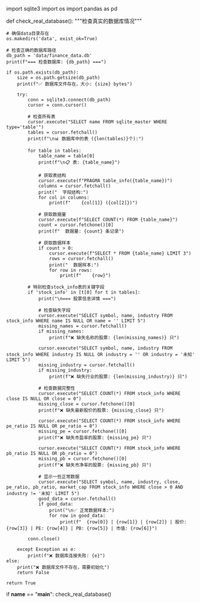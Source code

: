 import sqlite3
import os
import pandas as pd

def check_real_database():
    """检查真实的数据库情况"""
    
    # 确保data目录存在
    os.makedirs('data', exist_ok=True)
    
    # 检查正确的数据库路径
    db_path = 'data/finance_data.db'
    print(f"=== 检查数据库: {db_path} ===")
    
    if os.path.exists(db_path):
        size = os.path.getsize(db_path)
        print(f"✅ 数据库文件存在，大小: {size} bytes")
        
        try:
            conn = sqlite3.connect(db_path)
            cursor = conn.cursor()
            
            # 检查所有表
            cursor.execute("SELECT name FROM sqlite_master WHERE type='table'")
            tables = cursor.fetchall()
            print(f"\n📊 数据库中的表 ({len(tables)}个):")
            
            for table in tables:
                table_name = table[0]
                print(f"\n📋 表: {table_name}")
                
                # 获取表结构
                cursor.execute(f"PRAGMA table_info({table_name})")
                columns = cursor.fetchall()
                print("  字段结构:")
                for col in columns:
                    print(f"    {col[1]} ({col[2]})")
                
                # 获取数据量
                cursor.execute(f"SELECT COUNT(*) FROM {table_name}")
                count = cursor.fetchone()[0]
                print(f"  数据量: {count} 条记录")
                
                # 获取数据样本
                if count > 0:
                    cursor.execute(f"SELECT * FROM {table_name} LIMIT 3")
                    rows = cursor.fetchall()
                    print("  数据样本:")
                    for row in rows:
                        print(f"    {row}")
            
            # 特别检查stock_info表的关键字段
            if 'stock_info' in [t[0] for t in tables]:
                print("\n=== 股票信息详情 ===")
                
                # 检查缺失字段
                cursor.execute("SELECT symbol, name, industry FROM stock_info WHERE name IS NULL OR name = '' LIMIT 5")
                missing_names = cursor.fetchall()
                if missing_names:
                    print(f"❌ 缺失名称的股票: {len(missing_names)} 只")
                
                cursor.execute("SELECT symbol, name, industry FROM stock_info WHERE industry IS NULL OR industry = '' OR industry = '未知' LIMIT 5")
                missing_industry = cursor.fetchall()
                if missing_industry:
                    print(f"❌ 缺失行业的股票: {len(missing_industry)} 只")
                
                # 检查数据完整性
                cursor.execute("SELECT COUNT(*) FROM stock_info WHERE close IS NULL OR close = 0")
                missing_close = cursor.fetchone()[0]
                print(f"❌ 缺失最新股价的股票: {missing_close} 只")
                
                cursor.execute("SELECT COUNT(*) FROM stock_info WHERE pe_ratio IS NULL OR pe_ratio = 0")
                missing_pe = cursor.fetchone()[0]
                print(f"❌ 缺失市盈率的股票: {missing_pe} 只")
                
                cursor.execute("SELECT COUNT(*) FROM stock_info WHERE pb_ratio IS NULL OR pb_ratio = 0")
                missing_pb = cursor.fetchone()[0]
                print(f"❌ 缺失市净率的股票: {missing_pb} 只")
                
                # 显示一些正常数据
                cursor.execute("SELECT symbol, name, industry, close, pe_ratio, pb_ratio, market_cap FROM stock_info WHERE close > 0 AND industry != '未知' LIMIT 5")
                good_data = cursor.fetchall()
                if good_data:
                    print("\n✅ 正常数据样本:")
                    for row in good_data:
                        print(f"  {row[0]} | {row[1]} | {row[2]} | 股价: {row[3]} | PE: {row[4]} | PB: {row[5]} | 市值: {row[6]}")
            
            conn.close()
            
        except Exception as e:
            print(f"❌ 数据库连接失败: {e}")
    else:
        print("❌ 数据库文件不存在，需要初始化")
        return False
    
    return True

if __name__ == "__main__":
    check_real_database()